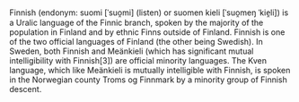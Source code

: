Finnish (endonym: suomi [ˈsuo̯mi] (listen) or suomen kieli [ˈsuo̯meŋ ˈkie̯li]) is a Uralic language of the Finnic branch, spoken by the majority of the population in Finland and by ethnic Finns outside of Finland. Finnish is one of the two official languages of Finland (the other being Swedish). In Sweden, both Finnish and Meänkieli (which has significant mutual intelligibility with Finnish[3]) are official minority languages. The Kven language, which like Meänkieli is mutually intelligible with Finnish, is spoken in the Norwegian county Troms og Finnmark by a minority group of Finnish descent.
